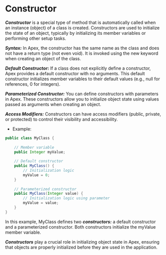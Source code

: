 # Constructor
***Constructor*** is a special type of method that is automatically called when an instance (object) of a class is created. Constructors are used to initialize the state of an object, typically by initializing its member variables or performing other setup tasks.

***Syntax:*** In Apex, the constructor has the same name as the class and does not have a return type (not even void). It is invoked using the new keyword when creating an object of the class.

***Default Constructor:*** If a class does not explicitly define a constructor, Apex provides a default constructor with no arguments. This default constructor initializes member variables to their default values (e.g., null for references, 0 for integers).

***Parameterized Constructor:*** You can define constructors with parameters in Apex. These constructors allow you to initialize object state using values passed as arguments when creating an object.

***Access Modifiers:*** Constructors can have access modifiers (public, private, or protected) to control their visibility and accessibility.

 - Example:
```java
public class MyClass {
    
    // Member variable
    public Integer myValue;
    
    // Default constructor
    public MyClass() {
        // Initialization logic
        myValue = 0;
    }
    
    // Parameterized constructor
    public MyClass(Integer value) {
        // Initialization logic using parameter
        myValue = value;
    }
}
```
In this example, MyClass defines two ***constructors:*** a default constructor and a parameterized constructor. Both constructors initialize the myValue member variable. 

***Constructors*** play a crucial role in initializing object state in Apex, ensuring that objects are properly initialized before they are used in the application.
